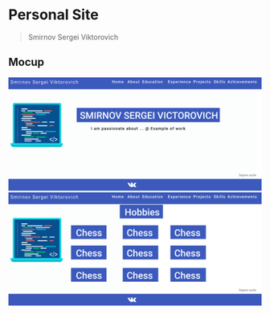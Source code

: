 # Personal Site
> Smirnov Sergei Viktorovich

## Mocup
[![Mocup_Home.png](images/Mocup_Home.png?raw=true "Mocup_Home.png")](https://www.figma.com/file/Co0QH55GveUbEmvgKUf7JK/MyPersonalSite?node-id=0%3A1)
[![Mocup_Hobbies.png](images/Mocup_Hobbies.png?raw=true "Mocup_Hobbies.png")](https://www.figma.com/file/Co0QH55GveUbEmvgKUf7JK/MyPersonalSite?node-id=0%3A1)

